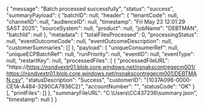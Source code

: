{
    "message": "Batch processed successfully",
    "status": "success",
    "summaryPayload": {
        "batchID": null,
        "header": {
            "tenantCode": null,
            "channelID": null,
            "audienceID": null,
            "timestamp": "Fri May 23 12:01:29 SAST 2025",
            "sourceSystem": null,
            "product": null,
            "jobName": "DEBTMAN",
            "batchId": null
        },
        "metadata": {
            "totalFilesProcessed": 0,
            "processingStatus": null,
            "eventOutcomeCode": null,
            "eventOutcomeDescription": null,
            "customerSummaries": []
        },
        "payload": {
            "uniqueConsumerRef": null,
            "uniqueECPBatchRef": null,
            "runPriority": null,
            "eventID": null,
            "eventType": null,
            "restartKey": null,
            "processedFiles": [
                {
                    "processedFileURL": "https://https://nsndvextr01.blob.core.windows.net/nsnakscontregecm001/https://nsndvextr01.blob.core.windows.net/nsnakscontregecm001/DEBTMAN.csv",
                    "statusDescription": "Success",
                    "customerID": "{1037A096-0000-CE1A-A484-3290CA7938C2}",
                    "accountNumber": "",
                    "statusCode": "OK"
                }
            ],
            "printFiles": []
        },
        "summaryFileURL": "C:\\Users\\CC437236\\summary.json",
        "timestamp": null
    }
}
